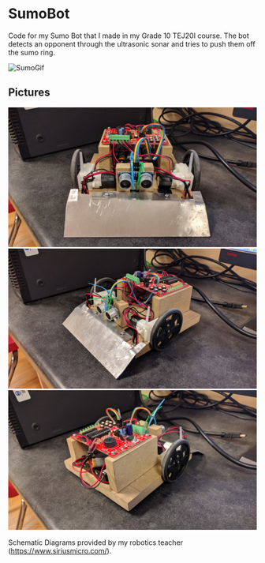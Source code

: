# SumoBot
Code for my Sumo Bot that I made in my Grade 10 TEJ20I course. The bot detects an opponent through the ultrasonic sonar and tries to push them off the sumo ring.

![SumoGif](./SumoBotPics/SumoGif.gif)

## Pictures

![SumoBotAshishPic3](./SumoBotPics/SumoBotAshishPic3.jpg)
![SumoBotAshishPic1](./SumoBotPics/SumoBotAshishPic1.jpg)
![SumoBotAshishPic2](./SumoBotPics/SumoBotAshishPic2.jpg)

Schematic Diagrams provided by my robotics teacher (https://www.siriusmicro.com/).